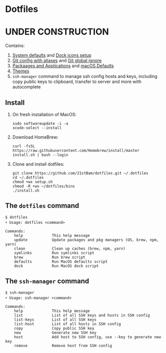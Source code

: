 # Dotfiles

# UNDER CONSTRUCTION

Contains:

1. [System defaults]() and [Dock icons setup]()
2. [Git config with aliases]() and [Git global ignore]()
3. [Packaages and Applications]() and [macOS Defaults]()
4. [Themes]()
5. `ssh-manager` command to manage ssh config hosts and keys, including copy public keys to clipboard, transfer to server and more with autocomplete
<!-- 9. Packages / CLI (brew, brew cask, dockutil, htop, iftop, openssl, tig, composer, httpie, nmap, php71, git, subversion, node, python3, thefuck, wget, yarn, zsh, zsh-completions)
6. Applications () -->

## Install

1.  On fresh installation of MacOS:

        sudo softwareupdate -i -a
        xcode-select --install

2.  Download HomeBrew:

        curl -fsSL https://raw.githubusercontent.com/Homebrew/install/master install.sh | bash --login

3.  Clone and install dotfiles:

        git clone https://github.com/21stBam/dotfiles.git ~/.dotfiles
        cd ~/.dotfiles
        chmod +wx setup.sh
        chmod -R +wx ~/dotfiles/bins
        ./install.sh

## The `dotfiles` command

    $ dotfiles
    ￫ Usage: dotfiles <command>

    Commands:
        help             This help message
        update           Update packages and pkg managers (OS, brew, npm, yarn)
        clean            Clean up caches (brew, npm, yarn)
        symlinks         Run symlinks script
        brew             Run brew script
        defaults         Run MacOS defaults script
        dock             Run MacOS dock script

## The `ssh-manager` command

    $ ssh-manager
    ￫ Usage: ssh-manager <command>

    Commands:
        help             This help message
        list             List of all SSH keys and hosts in SSH config
        list-keys        List of all SSH keys
        list-host        List of all hosts in SSH config
        copy             Copy public SSH key
        new              Generate new SSH key
        host             Add host to SSH config, use --key to generate new key
        remove           Remove host from SSH config

<!--
credits:
https://github.com/mihaliak/dotfiles
https://github.com/mathiasbynens/dotfiles
https://github.com/nicknisi/dotfiles
https://github.com/0xadada/dotfiles


TODOs:

Sheldon Plugin Manager
https://github.com/denysdovhan/dotfiles

Outbount Network Firewall
Little Snitch(Paid) or Lulu(free) Look at other Objective-see applications
Block Malicious Domain Names
 -->
